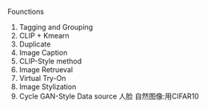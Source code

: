 Founctions
1. Tagging and Grouping
  1. CLIP + Kmearn
2. Duplicate
3. Image Caption
  1. CLIP-Style method
4. Image Retrueval
5. Virtual Try-On
6. Image Stylization
  1. Cycle GAN-Style
Data source
人脸
自然图像:用CIFAR10 
